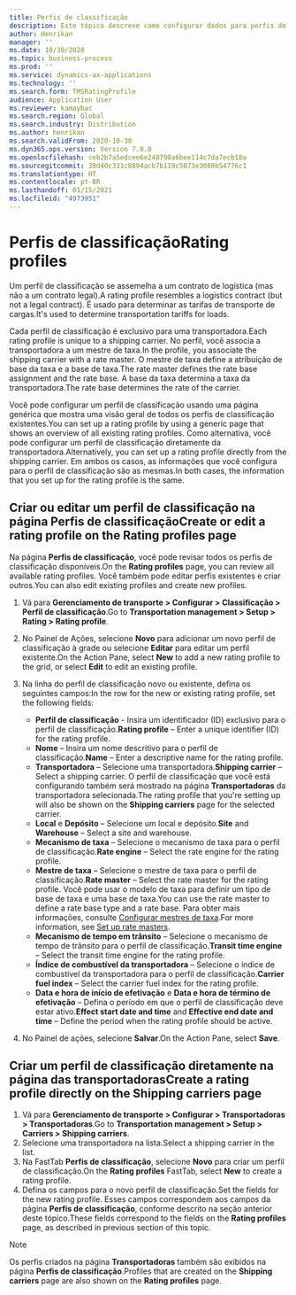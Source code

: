 ```yaml
---
title: Perfis de classificação
description: Este tópico descreve como configurar dados para perfis de classificação.
author: Henrikan
manager: ''
ms.date: 10/30/2020
ms.topic: business-process
ms.prod: ''
ms.service: dynamics-ax-applications
ms.technology: ''
ms.search.form: TMSRatingProfile
audience: Application User
ms.reviewer: kamaybac
ms.search.region: Global
ms.search.industry: Distribution
ms.author: henrikan
ms.search.validFrom: 2020-10-30
ms.dyn365.ops.version: Version 7.0.0
ms.openlocfilehash: ceb2b7a5edcee6e248798a6bee114c7da7ecb18a
ms.sourcegitcommit: 38d40c331c8894acb7b119c5073e3088b54776c1
ms.translationtype: HT
ms.contentlocale: pt-BR
ms.lasthandoff: 01/15/2021
ms.locfileid: "4973951"
---
```

# <a name="rating-profiles"></a><span data-ttu-id="7bc6d-103">Perfis de classificação</span><span class="sxs-lookup"><span data-stu-id="7bc6d-103">Rating profiles</span></span>

<span data-ttu-id="7bc6d-104">Um perfil de classificação se assemelha a um contrato de logística (mas não a um contrato legal).</span><span class="sxs-lookup"><span data-stu-id="7bc6d-104">A rating profile resembles a logistics contract (but not a legal contract).</span></span> <span data-ttu-id="7bc6d-105">É usado para determinar as tarifas de transporte de cargas.</span><span class="sxs-lookup"><span data-stu-id="7bc6d-105">It's used to determine transportation tariffs for loads.</span></span> 

<span data-ttu-id="7bc6d-106">Cada perfil de classificação é exclusivo para uma transportadora.</span><span class="sxs-lookup"><span data-stu-id="7bc6d-106">Each rating profile is unique to a shipping carrier.</span></span> <span data-ttu-id="7bc6d-107">No perfil, você associa a transportadora a um mestre de taxa.</span><span class="sxs-lookup"><span data-stu-id="7bc6d-107">In the profile, you associate the shipping carrier with a rate master.</span></span> <span data-ttu-id="7bc6d-108">O mestre de taxa define a atribuição de base da taxa e a base de taxa.</span><span class="sxs-lookup"><span data-stu-id="7bc6d-108">The rate master defines the rate base assignment and the rate base.</span></span> <span data-ttu-id="7bc6d-109">A base da taxa determina a taxa da transportadora.</span><span class="sxs-lookup"><span data-stu-id="7bc6d-109">The rate base determines the rate of the carrier.</span></span>

<span data-ttu-id="7bc6d-110">Você pode configurar um perfil de classificação usando uma página genérica que mostra uma visão geral de todos os perfis de classificação existentes.</span><span class="sxs-lookup"><span data-stu-id="7bc6d-110">You can set up a rating profile by using a generic page that shows an overview of all existing rating profiles.</span></span> <span data-ttu-id="7bc6d-111">Como alternativa, você pode configurar um perfil de classificação diretamente da transportadora.</span><span class="sxs-lookup"><span data-stu-id="7bc6d-111">Alternatively, you can set up a rating profile directly from the shipping carrier.</span></span> <span data-ttu-id="7bc6d-112">Em ambos os casos, as informações que você configura para o perfil de classificação são as mesmas.</span><span class="sxs-lookup"><span data-stu-id="7bc6d-112">In both cases, the information that you set up for the rating profile is the same.</span></span>

## <a name="create-or-edit-a-rating-profile-on-the-rating-profiles-page"></a><span data-ttu-id="7bc6d-113">Criar ou editar um perfil de classificação na página Perfis de classificação</span><span class="sxs-lookup"><span data-stu-id="7bc6d-113">Create or edit a rating profile on the Rating profiles page</span></span>

<span data-ttu-id="7bc6d-114">Na página **Perfis de classificação**, você pode revisar todos os perfis de classificação disponíveis.</span><span class="sxs-lookup"><span data-stu-id="7bc6d-114">On the **Rating profiles** page, you can review all available rating profiles.</span></span> <span data-ttu-id="7bc6d-115">Você também pode editar perfis existentes e criar outros.</span><span class="sxs-lookup"><span data-stu-id="7bc6d-115">You can also edit existing profiles and create new profiles.</span></span>

1. <span data-ttu-id="7bc6d-116">Vá para **Gerenciamento de transporte \> Configurar \> Classificação \> Perfil de classificação**.</span><span class="sxs-lookup"><span data-stu-id="7bc6d-116">Go to **Transportation management \> Setup \> Rating \> Rating profile**.</span></span>
1. <span data-ttu-id="7bc6d-117">No Painel de Ações, selecione **Novo** para adicionar um novo perfil de classificação à grade ou selecione **Editar** para editar um perfil existente.</span><span class="sxs-lookup"><span data-stu-id="7bc6d-117">On the Action Pane, select **New** to add a new rating profile to the grid, or select **Edit** to edit an existing profile.</span></span>
1. <span data-ttu-id="7bc6d-118">Na linha do perfil de classificação novo ou existente, defina os seguintes campos:</span><span class="sxs-lookup"><span data-stu-id="7bc6d-118">In the row for the new or existing rating profile, set the following fields:</span></span>

    - <span data-ttu-id="7bc6d-119">**Perfil de classificação** - Insira um identificador (ID) exclusivo para o perfil de classificação.</span><span class="sxs-lookup"><span data-stu-id="7bc6d-119">**Rating profile** – Enter a unique identifier (ID) for the rating profile.</span></span>
    - <span data-ttu-id="7bc6d-120">**Nome** – Insira um nome descritivo para o perfil de classificação.</span><span class="sxs-lookup"><span data-stu-id="7bc6d-120">**Name** – Enter a descriptive name for the rating profile.</span></span>
    - <span data-ttu-id="7bc6d-121">**Transportadora** – Selecione uma transportadora.</span><span class="sxs-lookup"><span data-stu-id="7bc6d-121">**Shipping carrier** – Select a shipping carrier.</span></span> <span data-ttu-id="7bc6d-122">O perfil de classificação que você está configurando também será mostrado na página **Transportadoras** da transportadora selecionada.</span><span class="sxs-lookup"><span data-stu-id="7bc6d-122">The rating profile that you're setting up will also be shown on the **Shipping carriers** page for the selected carrier.</span></span>
    - <span data-ttu-id="7bc6d-123">**Local** e **Depósito** – Selecione um local e depósito.</span><span class="sxs-lookup"><span data-stu-id="7bc6d-123">**Site** and **Warehouse** – Select a site and warehouse.</span></span>
    - <span data-ttu-id="7bc6d-124">**Mecanismo de taxa** – Selecione o mecanismo de taxa para o perfil de classificação.</span><span class="sxs-lookup"><span data-stu-id="7bc6d-124">**Rate engine** – Select the rate engine for the rating profile.</span></span>
    - <span data-ttu-id="7bc6d-125">**Mestre de taxa** – Selecione o mestre de taxa para o perfil de classificação.</span><span class="sxs-lookup"><span data-stu-id="7bc6d-125">**Rate master** – Select the rate master for the rating profile.</span></span> <span data-ttu-id="7bc6d-126">Você pode usar o modelo de taxa para definir um tipo de base de taxa e uma base de taxa.</span><span class="sxs-lookup"><span data-stu-id="7bc6d-126">You can use the rate master to define a rate base type and a rate base.</span></span> <span data-ttu-id="7bc6d-127">Para obter mais informações, consulte [Configurar mestres de taxa](set-up-rate-masters.md).</span><span class="sxs-lookup"><span data-stu-id="7bc6d-127">For more information, see [Set up rate masters](set-up-rate-masters.md).</span></span>
    - <span data-ttu-id="7bc6d-128">**Mecanismo de tempo em trânsito** – Selecione o mecanismo de tempo de trânsito para o perfil de classificação.</span><span class="sxs-lookup"><span data-stu-id="7bc6d-128">**Transit time engine** – Select the transit time engine for the rating profile.</span></span>
    - <span data-ttu-id="7bc6d-129">**Índice de combustível da transportadora** – Selecione o índice de combustível da transportadora para o perfil de classificação.</span><span class="sxs-lookup"><span data-stu-id="7bc6d-129">**Carrier fuel index** – Select the carrier fuel index for the rating profile.</span></span>
    - <span data-ttu-id="7bc6d-130">**Data e hora de início de efetivação** e **Data e hora de término de efetivação** – Defina o período em que o perfil de classificação deve estar ativo.</span><span class="sxs-lookup"><span data-stu-id="7bc6d-130">**Effect start date and time** and **Effective end date and time** – Define the period when the rating profile should be active.</span></span>

1. <span data-ttu-id="7bc6d-131">No Painel de ações, selecione **Salvar**.</span><span class="sxs-lookup"><span data-stu-id="7bc6d-131">On the Action Pane, select **Save**.</span></span>

## <a name="create-a-rating-profile-directly-on-the-shipping-carriers-page"></a><span data-ttu-id="7bc6d-132">Criar um perfil de classificação diretamente na página das transportadoras</span><span class="sxs-lookup"><span data-stu-id="7bc6d-132">Create a rating profile directly on the Shipping carriers page</span></span>

1. <span data-ttu-id="7bc6d-133">Vá para **Gerenciamento de transporte \> Configurar \> Transportadoras \> Transportadoras**.</span><span class="sxs-lookup"><span data-stu-id="7bc6d-133">Go to **Transportation management \> Setup \> Carriers \> Shipping carriers**.</span></span>
1. <span data-ttu-id="7bc6d-134">Selecione uma transportadora na lista.</span><span class="sxs-lookup"><span data-stu-id="7bc6d-134">Select a shipping carrier in the list.</span></span>
1. <span data-ttu-id="7bc6d-135">Na FastTab **Perfis de classificação**, selecione **Novo** para criar um perfil de classificação.</span><span class="sxs-lookup"><span data-stu-id="7bc6d-135">On the **Rating profiles** FastTab, select **New** to create a rating profile.</span></span>
1. <span data-ttu-id="7bc6d-136">Defina os campos para o novo perfil de classificação.</span><span class="sxs-lookup"><span data-stu-id="7bc6d-136">Set the fields for the new rating profile.</span></span> <span data-ttu-id="7bc6d-137">Esses campos correspondem aos campos da página **Perfis de classificação**, conforme descrito na seção anterior deste tópico.</span><span class="sxs-lookup"><span data-stu-id="7bc6d-137">These fields correspond to the fields on the **Rating profiles** page, as described in previous section of this topic.</span></span>

> [!NOTE]
> <span data-ttu-id="7bc6d-138">Os perfis criados na página **Transportadoras** também são exibidos na página **Perfis de classificação**.</span><span class="sxs-lookup"><span data-stu-id="7bc6d-138">Profiles that are created on the **Shipping carriers** page are also shown on the **Rating profiles** page.</span></span>
